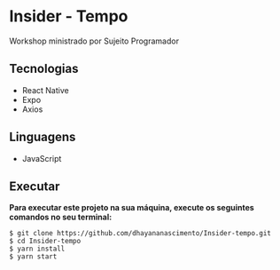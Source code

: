 # Insider - Tempo

Workshop ministrado por Sujeito Programador

## Tecnologias

- React Native
- Expo
- Axios

## Linguagens

- JavaScript

## Executar

**Para executar este projeto na sua máquina, execute os seguintes comandos no seu terminal:**

```
$ git clone https://github.com/dhayananascimento/Insider-tempo.git
$ cd Insider-tempo
$ yarn install
$ yarn start
```
